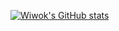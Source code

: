 [![Wiwok's GitHub stats](https://github-readme-stats.vercel.app/api?username=Wiwok)](https://github.com/anuraghazra/github-readme-stats)
